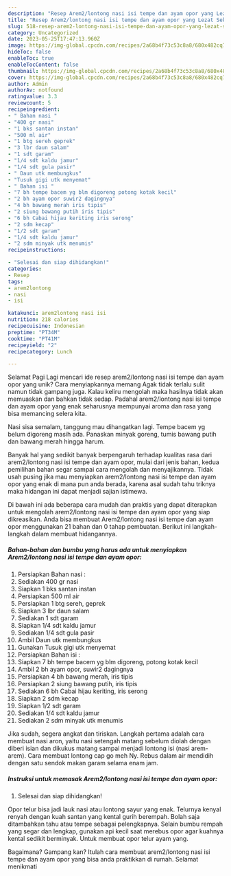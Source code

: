 ```yaml
---
description: "Resep Arem2/lontong nasi isi tempe dan ayam opor yang Lezat Sekali, Enak"
title: "Resep Arem2/lontong nasi isi tempe dan ayam opor yang Lezat Sekali, Enak"
slug: 518-resep-arem2-lontong-nasi-isi-tempe-dan-ayam-opor-yang-lezat-sekali-enak
category: Uncategorized
date: 2023-05-25T17:47:13.960Z
image: https://img-global.cpcdn.com/recipes/2a68b4f73c53c8a8/680x482cq70/arem2lontong-nasi-isi-tempe-dan-ayam-opor-foto-resep-utama.jpg
hideToc: false
enableToc: true
enableTocContent: false
thumbnail: https://img-global.cpcdn.com/recipes/2a68b4f73c53c8a8/680x482cq70/arem2lontong-nasi-isi-tempe-dan-ayam-opor-foto-resep-utama.jpg
cover: https://img-global.cpcdn.com/recipes/2a68b4f73c53c8a8/680x482cq70/arem2lontong-nasi-isi-tempe-dan-ayam-opor-foto-resep-utama.jpg
author: Admin
authorAv: notfound
ratingvalue: 3.3
reviewcount: 5
recipeingredient:
- " Bahan nasi "
- "400 gr nasi"
- "1 bks santan instan"
- "500 ml air"
- "1 btg sereh geprek"
- "3 lbr daun salam"
- "1 sdt garam"
- "1/4 sdt kaldu jamur"
- "1/4 sdt gula pasir"
- " Daun utk membungkus"
- "Tusuk gigi utk menyemat"
- " Bahan isi "
- "7 bh tempe bacem yg blm digoreng potong kotak kecil"
- "2 bh ayam opor suwir2 dagingnya"
- "4 bh bawang merah iris tipis"
- "2 siung bawang putih iris tipis"
- "6 bh Cabai hijau keriting iris serong"
- "2 sdm kecap"
- "1/2 sdt garam"
- "1/4 sdt kaldu jamur"
- "2 sdm minyak utk menumis"
recipeinstructions:

- "Selesai dan siap dihidangkan!"
categories:
- Resep
tags:
- arem2lontong
- nasi
- isi

katakunci: arem2lontong nasi isi 
nutrition: 218 calories
recipecuisine: Indonesian
preptime: "PT34M"
cooktime: "PT41M"
recipeyield: "2"
recipecategory: Lunch

---
```



Selamat Pagi Lagi mencari ide resep arem2/lontong nasi isi tempe dan ayam opor yang unik? Cara menyiapkannya memang Agak tidak terlalu sulit namun tidak gampang juga. Kalau keliru mengolah maka hasilnya tidak akan memuaskan dan bahkan tidak sedap. Padahal arem2/lontong nasi isi tempe dan ayam opor yang enak seharusnya mempunyai aroma dan rasa yang bisa memancing selera kita.


Nasi sisa semalam, tanggung mau dihangatkan lagi. Tempe bacem yg belum digoreng masih ada. Panaskan minyak goreng, tumis bawang putih dan bawang merah hingga harum.

Banyak hal yang sedikit banyak berpengaruh terhadap kualitas rasa dari arem2/lontong nasi isi tempe dan ayam opor, mulai dari jenis bahan, kedua pemilihan bahan segar sampai cara mengolah dan menyajikannya. Tidak usah pusing jika mau menyiapkan arem2/lontong nasi isi tempe dan ayam opor yang enak di mana pun anda berada, karena asal sudah tahu triknya maka hidangan ini dapat menjadi sajian istimewa.


Di bawah ini ada beberapa cara mudah dan praktis yang dapat diterapkan untuk mengolah arem2/lontong nasi isi tempe dan ayam opor yang siap dikreasikan. Anda bisa membuat Arem2/lontong nasi isi tempe dan ayam opor menggunakan 21 bahan dan 0 tahap pembuatan. Berikut ini langkah-langkah dalam membuat hidangannya.

<!--inarticleads1-->

##### Bahan-bahan dan bumbu yang harus ada untuk menyiapkan Arem2/lontong nasi isi tempe dan ayam opor:

1. Persiapkan  Bahan nasi :
1. Sediakan 400 gr nasi
1. Siapkan 1 bks santan instan
1. Persiapkan 500 ml air
1. Persiapkan 1 btg sereh, geprek
1. Siapkan 3 lbr daun salam
1. Sediakan 1 sdt garam
1. Siapkan 1/4 sdt kaldu jamur
1. Sediakan 1/4 sdt gula pasir
1. Ambil  Daun utk membungkus
1. Gunakan Tusuk gigi utk menyemat
1. Persiapkan  Bahan isi :
1. Siapkan 7 bh tempe bacem yg blm digoreng, potong kotak kecil
1. Ambil 2 bh ayam opor, suwir2 dagingnya
1. Persiapkan 4 bh bawang merah, iris tipis
1. Persiapkan 2 siung bawang putih, iris tipis
1. Sediakan 6 bh Cabai hijau keriting, iris serong
1. Siapkan 2 sdm kecap
1. Siapkan 1/2 sdt garam
1. Sediakan 1/4 sdt kaldu jamur
1. Sediakan 2 sdm minyak utk menumis


Jika sudah, segera angkat dan tiriskan. Langkah pertama adalah cara membuat nasi aron, yaitu nasi setengah matang sebelum diolah dengan diberi isian dan dikukus matang sampai menjadi lontong isi (nasi arem-arem). Cara membuat lontong cap go meh Ny. Rebus dalam air mendidih dengan satu sendok makan garam selama enam jam. 

<!--inarticleads2-->

##### Instruksi untuk memasak Arem2/lontong nasi isi tempe dan ayam opor:


1. Selesai dan siap dihidangkan!

Opor telur bisa jadi lauk nasi atau lontong sayur yang enak. Telurnya kenyal renyah dengan kuah santan yang kental gurih berempah. Bolah saja ditambahkan tahu atau tempe sebagai pelengkapnya. Selain bumbu rempah yang segar dan lengkap, gunakan api kecil saat merebus opor agar kuahnya kental sedikit berminyak. Untuk membuat opor telur ayam yang. 

Bagaimana? Gampang kan? Itulah cara membuat arem2/lontong nasi isi tempe dan ayam opor yang bisa anda praktikkan di rumah. Selamat menikmati
